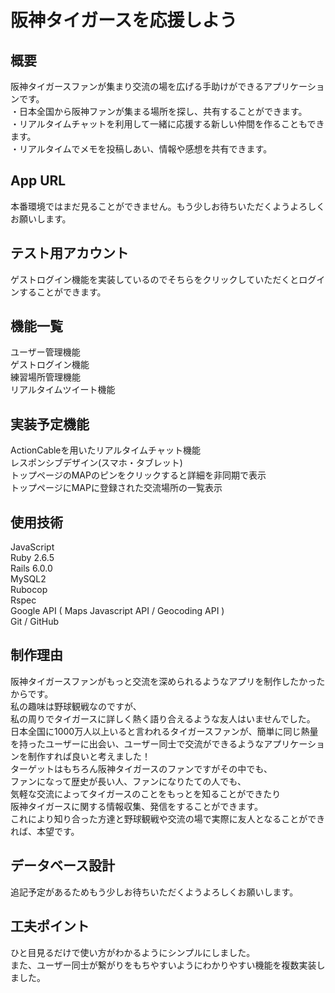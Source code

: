 # 阪神タイガースを応援しよう
## 概要
阪神タイガースファンが集まり交流の場を広げる手助けができるアプリケーションです。
<br>
・日本全国から阪神ファンが集まる場所を探し、共有することができます。
<br>
・リアルタイムチャットを利用して一緒に応援する新しい仲間を作ることもできます。
<br>
・リアルタイムでメモを投稿しあい、情報や感想を共有できます。
## App URL
本番環境ではまだ見ることができません。もう少しお待ちいただくようよろしくお願いします。
## テスト用アカウント
ゲストログイン機能を実装しているのでそちらをクリックしていただくとログインすることができます。
## 機能一覧
ユーザー管理機能
<br>
ゲストログイン機能
<br>
練習場所管理機能
<br>
リアルタイムツイート機能
## 実装予定機能
ActionCableを用いたリアルタイムチャット機能
<br>
レスポンシブデザイン(スマホ・タブレット)
<br>
トップページのMAPのピンをクリックすると詳細を非同期で表示
<br>
トップページにMAPに登録された交流場所の一覧表示
## 使用技術
JavaScript
<br>
Ruby 2.6.5
<br>
Rails 6.0.0
<br>
MySQL2
<br>
Rubocop
<br>
Rspec
<br>
Google API ( Maps Javascript API / Geocoding API )
<br>
Git / GitHub
<br>
## 制作理由
阪神タイガースファンがもっと交流を深められるようなアプリを制作したかったからです。
<br>
私の趣味は野球観戦なのですが、
<br>
私の周りでタイガースに詳しく熱く語り合えるような友人はいませんでした。
<br>
日本全国に1000万人以上いると言われるタイガースファンが、簡単に同じ熱量を持ったユーザーに出会い、ユーザー同士で交流ができるようなアプリケーションを制作すれば良いと考えました！
<br>
ターゲットはもちろん阪神タイガースのファンですがその中でも、
<br>
ファンになって歴史が長い人、ファンになりたての人でも、
<br>
気軽な交流によってタイガースのことをもっとを知ることができたり
<br>
阪神タイガースに関する情報収集、発信をすることができます。
<br>
これにより知り合った方達と野球観戦や交流の場で実際に友人となることができれば、本望です。
## データベース設計
追記予定があるためもう少しお待ちいただくようよろしくお願いします。
<br>
## 工夫ポイント
ひと目見るだけで使い方がわかるようにシンプルにしました。
<br>
また、ユーザー同士が繋がりをもちやすいようにわかりやすい機能を複数実装しました。